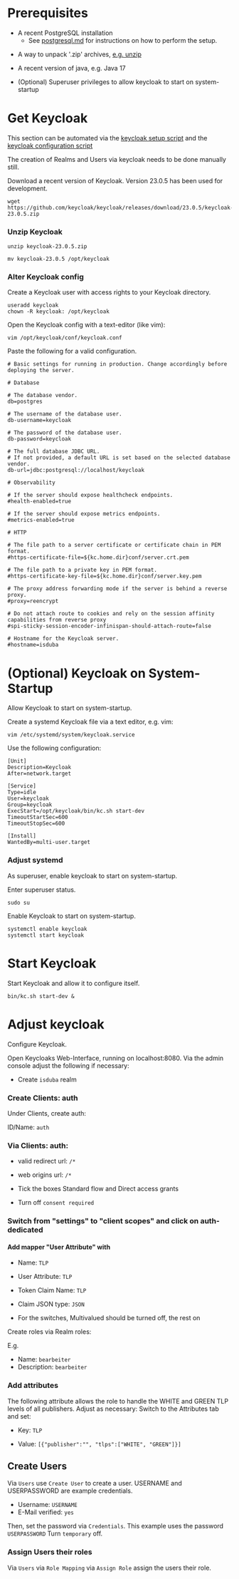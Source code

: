 <!--
 This file is Free Software under the MIT License
 without warranty, see README.md and LICENSES/MIT.txt for details.

 SPDX-License-Identifier: Apache-2.0

 SPDX-FileCopyrightText: 2024 German Federal Office for Information Security (BSI) <https://www.bsi.bund.de>
 Software-Engineering: 2024 Intevation GmbH <https://intevation.de>
-->

# Prerequisites

 * A recent PostgreSQL installation
   * See [postgresql.md](./postgresql.md) for instructions on how to perform the setup.
<!---
   * Alternatively, use the [setup script]() // TODO
--->   
 * A way to unpack '.zip' archives, [e.g. unzip](https://manpages.ubuntu.com/manpages/focal/man1/unzip.1.html)
 * A recent version of java, e.g. Java 17

 * (Optional) Superuser privileges to allow keycloak to start on system-startup
 
# Get Keycloak

This section can be automated via the [keycloak setup script](./scripts/installkeycloak.sh)
and the [keycloak configuration script](./scripts/configurekeycloak.sh)

The creation of Realms and Users via keycloak needs to be done manually still.

Download a recent version of Keycloak. 
Version 23.0.5 has been used for development.

```
wget https://github.com/keycloak/keycloak/releases/download/23.0.5/keycloak-23.0.5.zip
```

### Unzip Keycloak

```
unzip keycloak-23.0.5.zip
```

```
mv keycloak-23.0.5 /opt/keycloak
```

### Alter Keycloak config
Create a Keycloak user with access rights to your Keycloak
directory.
```
useradd keycloak
chown -R keycloak: /opt/keycloak
```
Open the Keycloak config with a text-editor (like vim):
```
vim /opt/keycloak/conf/keycloak.conf
```
Paste the following for a valid configuration. 

```
# Basic settings for running in production. Change accordingly before deploying the server.

# Database

# The database vendor.
db=postgres

# The username of the database user.
db-username=keycloak

# The password of the database user.
db-password=keycloak

# The full database JDBC URL. 
# If not provided, a default URL is set based on the selected database vendor.
db-url=jdbc:postgresql://localhost/keycloak

# Observability

# If the server should expose healthcheck endpoints.
#health-enabled=true

# If the server should expose metrics endpoints.
#metrics-enabled=true

# HTTP

# The file path to a server certificate or certificate chain in PEM format.
#https-certificate-file=${kc.home.dir}conf/server.crt.pem

# The file path to a private key in PEM format.
#https-certificate-key-file=${kc.home.dir}conf/server.key.pem

# The proxy address forwarding mode if the server is behind a reverse proxy.
#proxy=reencrypt

# Do not attach route to cookies and rely on the session affinity capabilities from reverse proxy
#spi-sticky-session-encoder-infinispan-should-attach-route=false

# Hostname for the Keycloak server.
#hostname=isduba
```

# (Optional) Keycloak on System-Startup
Allow Keycloak to start on system-startup.

Create a systemd Keycloak file via a text editor, e.g. vim:
```
vim /etc/systemd/system/keycloak.service
```
Use the following configuration:

```
[Unit]
Description=Keycloak
After=network.target

[Service]
Type=idle
User=keycloak
Group=keycloak
ExecStart=/opt/keycloak/bin/kc.sh start-dev
TimeoutStartSec=600
TimeoutStopSec=600

[Install]
WantedBy=multi-user.target
```

###  Adjust systemd
As superuser, enable keycloak to start on system-startup.

Enter superuser status.
```
sudo su
```

Enable Keycloak to start on system-startup.
```
systemctl enable keycloak
systemctl start keycloak
```

# Start Keycloak

Start Keycloak and allow it to configure itself.
```
bin/kc.sh start-dev &
```

# Adjust keycloak
Configure Keycloak.

Open Keycloaks Web-Interface, running on localhost:8080.
Via the admin console adjust the following if necessary:

- Create ```isduba``` realm

### Create Clients: auth

Under Clients, create auth:

ID/Name: ```auth```

### Via Clients: auth:

- valid redirect url: ```/*```

- web origins url: ```/*```

- Tick the boxes Standard flow and Direct access grants

- Turn off ```consent required```

### Switch from "settings" to "client scopes" and click on auth-dedicated

#### Add mapper "User Attribute" with

- Name: ```TLP```

- User Attribute: ```TLP```

- Token Claim Name: ```TLP```

- Claim JSON type: ```JSON```

- For the switches, Multivalued should be turned off, the rest on

Create roles via Realm roles:

E.g. 

- Name: ```bearbeiter```
- Description: ```bearbeiter```

### Add attributes

The following attribute allows the role to handle
the WHITE and GREEN TLP levels of all publishers. Adjust as necessary:
Switch to the Attributes tab and set:

- Key: ```TLP```

- Value: ```[{"publisher":"", "tlps":["WHITE", "GREEN"]}]```

## Create Users

Via ```Users``` use ```Create User``` to create a user.
USERNAME and USERPASSWORD are example credentials.
 
 - Username: ```USERNAME```
 - E-Mail verified: ```yes```

Then, set the password via ```Credentials```. This example uses the password
```USERPASSWORD```
Turn ```temporary``` off.

### Assign Users their roles
Via ```Users``` via ```Role Mapping``` via ```Assign Role``` assign the users
their role.
